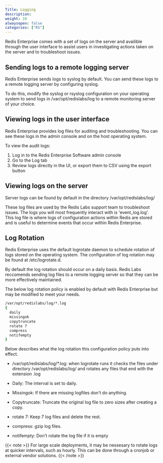 ```yaml
---
Title: Logging
description:
weight: 10
alwaysopen: false
categories: ["RS"]
---
```


Redis Enterprise comes with a set of logs on the server and availible through the user interface to assist users in investigating actions taken on the server and to troubleshoot issues.

## Sending logs to a remote logging server
Redis Enterprise sends logs to syslog by default. You can send these  logs to a remote logging server by configuring syslog. 

To do this, modify the syslog or rsyslog configuration on your operating system to send logs in /var/opt/redislabs/log to a remote monitoring server of your choice.


## Viewing logs in the user interface
Redis Enterprise provides log files for auditing and troubleshooting. You can see these logs in the admin console and on the host operating system.

To view the audit logs:

1. Log in to the Redis Enterprise Software admin console
1. Go to the Log tab
1. Review logs directly in the UI, or export them to CSV using the export button

## Viewing logs on the server

Server logs can be found by default in the directory /var/opt/redislabs/log/

These log files are used by the Redis Labs support team to troubleshoot issues. The logs you will most frequently interact with is 'event_log.log'. This log file is where logs of configuration actions within Redis are stored and is useful to determine events that occur within Redis Enterprise.

## Log Rotation

Redis Enterprise uses the default logrotate daemon to schedule rotation of logs stored on the operating system. The configuration of log rotation may be found at /etc/logrotate.d.

By default the log rotation should occur on a daily basis. Redis Labs reccomends sending log files to a remote logging server so that they can be more effectively maintained.

The below log rotation policy is enabled by default with Redis Enterprise but may be modified to meet your needs. 

```sh
/var/opt/redislabs/log/*.log
{ 
  daily
  missingok
  copytruncate
  rotate 7
  compress
  notifempty
}
```

Below describes what the log rotation this configuration policy puts into effect.

- /var/opt/redislabs/log/*.log: when logrotate runs it checks the files under directory /var/opt/redislabs/log/ and rotates any files that end with the extension .log

- Daily: The interval is set to daily.

- Missingok: If there are missing logfiles don't do anything.

- Copytruncate: Truncate the original log file to zero sizes after creating a copy.

- rotate 7: Keep 7 log files and delete the rest.

- compress: gzip log files.

- notifempty: Don't rotate the log file if it is empty

{{< note >}}
For large scale deployments, it may be nessesary to rotate logs at quicker intervals, such as hourly. This can be done through a cronjob or external vendor solutions.
{{< /note >}}
